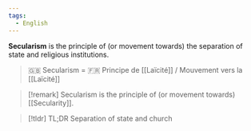 ```yaml
---
tags:
  - English
---
```

**Secularism** is the principle of (or movement towards) the separation of state and religious institutions.

> 🇬🇧 Secularism = 🇫🇷 Principe de [[Laïcité]] / Mouvement vers la [[Laïcité]]

> [!remark] 
> Secularism is the principle of (or movement towards) [[Secularity]].

> [!tldr] TL;DR 
> Separation of state and church

